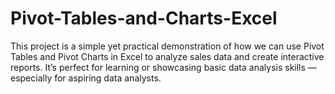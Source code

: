 # Pivot-Tables-and-Charts-Excel
This project is a simple yet practical demonstration of how we can use Pivot Tables and Pivot Charts in Excel to analyze sales data and create interactive reports. It’s perfect for learning or showcasing basic data analysis skills — especially for aspiring data analysts.
